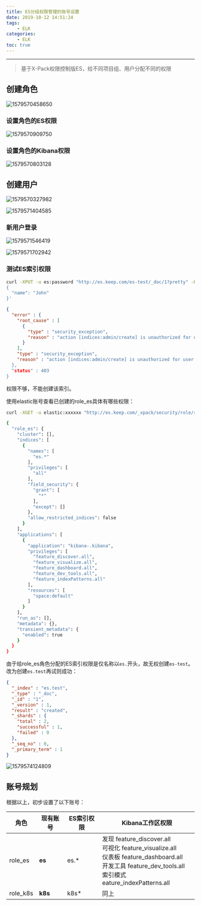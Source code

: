 ```yaml
---
title: ES分组权限管理的账号设置
date: 2019-10-12 14:51:24
tags:
    - ELK
categories:
    - ELK
toc: true
---
```




---

> 基于X-Pack权限控制版ES，给不同项目组、用户分配不同的权限

<!-- more -->

## 创建角色

![1579570458650](../../assets/images2019/es-account-manage.assets/1579570458650.png)



### 设置角色的ES权限

![1579570909750](../../assets/images2019/es-account-manage.assets/1579570909750.png)



### 设置角色的Kibana权限

![1579570803128](../../assets/images2019/es-account-manage.assets/1579570803128.png)



## 创建用户

![1579570327982](../../assets/images2019/es-account-manage.assets/1579570327982.png)



![1579571404585](../../assets/images2019/es-account-manage.assets/1579571404585.png)



### 新用户登录

![1579571546419](../../assets/images2019/es-account-manage.assets/1579571546419.png)



![1579571702942](../../assets/images2019/es-account-manage.assets/1579571702942.png)



### 测试ES索引权限

```sh
curl -XPUT -u es:password "http://es.keep.com/es-test/_doc/1?pretty" -H 'Content-Type: application/json' -d '
{
  "name": "John"
}'
```

```json
{
  "error" : {
    "root_cause" : [
      {
        "type" : "security_exception",
        "reason" : "action [indices:admin/create] is unauthorized for user [es]"
      }
    ],
    "type" : "security_exception",
    "reason" : "action [indices:admin/create] is unauthorized for user [es]
  },
  "status" : 403
}
```

权限不够，不能创建该索引。



使用elastic账号查看已创建的role_es具体有哪些权限：

```sh
curl -XGET -u elastic:xxxxxx "http://es.keep.com/_xpack/security/role/role_es"
```

```sh
{
  "role_es": {
    "cluster": [],
    "indices": [
      {
        "names": [
          "es.*"
        ],
        "privileges": [
          "all"
        ],
        "field_security": {
          "grant": [
            "*"
          ],
          "except": []
        },
        "allow_restricted_indices": false
      }
    ],
    "applications": [
      {
        "application": "kibana-.kibana",
        "privileges": [
          "feature_discover.all",
          "feature_visualize.all",
          "feature_dashboard.all",
          "feature_dev_tools.all",
          "feature_indexPatterns.all"
        ],
        "resources": [
          "space:default"
        ]
      }
    ],
    "run_as": [],
    "metadata": {},
    "transient_metadata": {
      "enabled": true
    }
  }
}
```



由于给role_es角色分配的ES索引权限是仅名称以`es.`开头，故无权创建`es-test`。改为创建`es.test`再试则成功：

```json
{
  "_index" : "es.test",
  "_type" : "_doc",
  "_id" : "1",
  "_version" : 1,
  "result" : "created",
  "_shards" : {
    "total" : 2,
    "successful" : 1,
    "failed" : 0
  },
  "_seq_no" : 0,
  "_primary_term" : 1
}
```

![1579574124809](../../assets/images2019/es-account-manage.assets/1579574124809.png)



## 账号规划

根据以上，初步设置了以下账号：

| 角色 | 现有账号 | ES索引权限         | Kibana工作区权限                                             |
| ---- | ------------------- | ------------------------------------------------------------ | ------------------------------------------------------------ |
| role_es | **es** | es.*                | 发现  feature_discover.all<br/>可视化  feature_visualize.all<br/>仪表板  feature_dashboard.all<br/>开发工具  feature_dev_tools.all<br/>索引模式  eature_indexPatterns.all |
| role_k8s | **k8s** | k8s* | 同上 |

